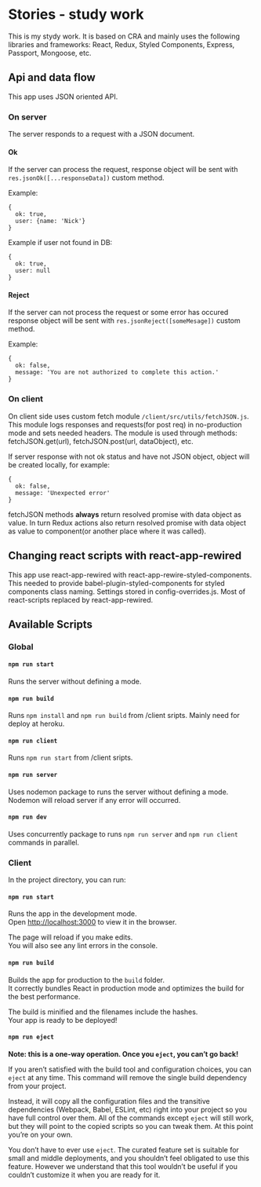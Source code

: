 # Stories - study work

This is my stydy work.
It is based on CRA and mainly uses the following libraries and frameworks: React, Redux, Styled Components, Express, Passport, Mongoose, etc.

## Api and data flow

This app uses JSON oriented API.

### On server

The server responds to a request with a JSON document.

#### Ok

If the server can process the request, response object will be sent with `res.jsonOk([...responseData])` custom method.


Example:
```
{
  ok: true,
  user: {name: 'Nick'}
}
```
Example if user not found in DB:
```
{
  ok: true,
  user: null
}
```

#### Reject

If the server can not process the request or some error has occured response object will be sent with `res.jsonReject([someMesage])` custom method.


Example:
```
{
  ok: false,
  message: 'You are not authorized to complete this action.'
}
```

### On client

On client side uses custom fetch module `/client/src/utils/fetchJSON.js`. This module logs responses and requests(for post req) in no-production mode and sets needed headers. The module is used through methods: fetchJSON.get(url), fetchJSON.post(url, dataObject), etc.


If server response with not ok status and have not JSON object, object will be created locally, for example:
```
{
  ok: false,
  message: 'Unexpected error'
}
```

fetchJSON methods **always** return resolved promise with data object as value. In turn Redux actions also return resolved promise with data object as value to component(or another place where it was called).

## Changing react scripts with react-app-rewired

This app use react-app-rewired with react-app-rewire-styled-components. This needed to provide babel-plugin-styled-components for styled components class naming.
Settings stored in config-overrides.js. Most of react-scripts replaced by react-app-rewired.

## Available Scripts

### Global

#### `npm run start`

Runs the server without defining a mode.

#### `npm run build`

Runs `npm install` and `npm run build` from /client sripts. Mainly need for deploy at heroku.

#### `npm run client`

Runs `npm run start` from /client sripts.

#### `npm run server`

Uses nodemon package to runs the server without defining a mode.
Nodemon will reload server if any error will occurred.

#### `npm run dev`

Uses concurrently package to runs `npm run server` and `npm run client` commands in parallel.

### Client

In the project directory, you can run:

#### `npm run start`

Runs the app in the development mode.<br>
Open [http://localhost:3000](http://localhost:3000) to view it in the browser.

The page will reload if you make edits.<br>
You will also see any lint errors in the console.

#### `npm run build`

Builds the app for production to the `build` folder.<br>
It correctly bundles React in production mode and optimizes the build for the best performance.

The build is minified and the filenames include the hashes.<br>
Your app is ready to be deployed!

#### `npm run eject`

**Note: this is a one-way operation. Once you `eject`, you can’t go back!**

If you aren’t satisfied with the build tool and configuration choices, you can `eject` at any time. This command will remove the single build dependency from your project.

Instead, it will copy all the configuration files and the transitive dependencies (Webpack, Babel, ESLint, etc) right into your project so you have full control over them. All of the commands except `eject` will still work, but they will point to the copied scripts so you can tweak them. At this point you’re on your own.

You don’t have to ever use `eject`. The curated feature set is suitable for small and middle deployments, and you shouldn’t feel obligated to use this feature. However we understand that this tool wouldn’t be useful if you couldn’t customize it when you are ready for it.
